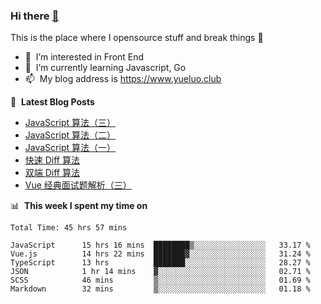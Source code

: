 ### Hi there <a href="https://www.yueluo.club/"> 👋 </a>
This is the place where I opensource stuff and break things :rofl:

- 👀 &nbsp;I’m interested in Front End
- 🌱 &nbsp;I’m currently learning Javascript, Go
- 📫 &nbsp;My blog address is https://www.yueluo.club

📕 &nbsp;**Latest Blog Posts**

<!-- BLOG-POST-LIST:START -->
- [JavaScript 算法（三）](https://www.yueluo.club/detail?articleId=62bbb7d5575e94382e422595)
- [JavaScript 算法（二）](https://www.yueluo.club/detail?articleId=62b9c254575e94382e42151c)
- [JavaScript 算法（一）](https://www.yueluo.club/detail?articleId=62b90851575e94382e420f66)
- [快速 Diff 算法](https://www.yueluo.club/detail?articleId=62b675c4106aa1400faa7ef8)
- [双端 Diff 算法](https://www.yueluo.club/detail?articleId=62b1c6d3106aa1400faa59f5)
- [Vue 经典面试题解析（三）](https://www.yueluo.club/detail?articleId=62abbcd0106aa1400faa2f4a)
<!-- BLOG-POST-LIST:END -->

📊 &nbsp;**This week I spent my time on**

<!--START_SECTION:waka-->

```text
Total Time: 45 hrs 57 mins

JavaScript      15 hrs 16 mins  ████████▒░░░░░░░░░░░░░░░░   33.17 %
Vue.js          14 hrs 22 mins  ███████▓░░░░░░░░░░░░░░░░░   31.24 %
TypeScript      13 hrs          ███████░░░░░░░░░░░░░░░░░░   28.27 %
JSON            1 hr 14 mins    ▓░░░░░░░░░░░░░░░░░░░░░░░░   02.71 %
SCSS            46 mins         ▒░░░░░░░░░░░░░░░░░░░░░░░░   01.69 %
Markdown        32 mins         ▒░░░░░░░░░░░░░░░░░░░░░░░░   01.18 %
```

<!--END_SECTION:waka-->